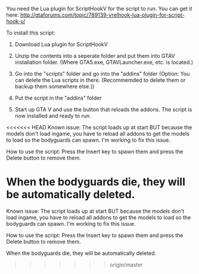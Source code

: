 You need the Lua plugin for ScriptHookV for the script to run. You can get it here: http://gtaforums.com/topic/789139-vrelhook-lua-plugin-for-script-hook-v/

To install this script:

1. Download Lua plugin for ScriptHookV

2. Unzip the contents into a seperate folder and put them into GTAV installation folder. (Where GTA5.exe, GTAVLauncher.exe, etc. is located.)

3. Go into the "scripts" folder and go into the "addins" folder (Option: You can delete the Lua scripts in there. (Recommemded to delete them or backup them somewhere else.))

4. Put the script in the "addins" folder

5. Start up GTA V and use the button that reloads the addons. The script is now installed and ready to run.


<<<<<<< HEAD
Known issue: The script loads up at start BUT because the models don't load ingame, you have to reload all addons to get the models to load so the bodyguards can spawn. I'm working to fix this issue.

How to use the script: Press the Insert key to spawn them and press the Delete button to remove them.


When the bodyguards die, they will be automatically deleted.
=======

Known issue: The script loads up at start BUT because the models don't load ingame, you have to reload all addons to get the models to load so the bodyguards can spawn. I'm working to fix this issue.

How to use the script: Press the Insert key to spawn them and press the Delete button to remove them.


When the bodyguards die, they will be automatically deleted.
>>>>>>> origin/master
